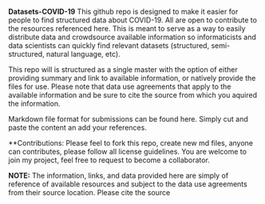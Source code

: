 **Datasets-COVID-19**
This github repo is designed to make it easier for people to find structured data about COVID-19. All are open to contribute to the resources referenced here. This is meant to serve as a way to easily distribute data and crowdsource available information so informaticists and data scientists can quickly find relevant datasets (structured, semi-structured, natural language, etc).

This repo will is structured as a single master with the option of either providing summary and link to available information, or natively provide the files for use. Please note that data use agreements that apply to the available information and be sure to cite the source from which you aquired the information. 

Markdown file format for submissions can be found here. Simply cut and paste the content an add your references.

**Contributions: Please feel to fork this repo, create new md files, anyone can contributes, please follow all license guidelines. You are welcome to join my project, feel free to request to become a collaborator.


**NOTE:** The information, links, and data provided here are simply of reference of available resources and subject to the data use agreements from their source location. Please cite the source  
